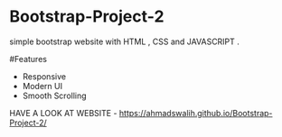 # Bootstrap-Project-2

simple bootstrap website with HTML , CSS and JAVASCRIPT . 

#Features
- Responsive
- Modern UI 
- Smooth Scrolling

HAVE A LOOK AT WEBSITE - https://ahmadswalih.github.io/Bootstrap-Project-2/

